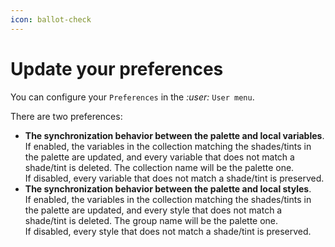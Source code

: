 ```yaml
---
icon: ballot-check
---
```


# Update your preferences

You can configure your `Preferences` in the <i class="fa-user">:user:</i> `User menu`.

There are two preferences:

* **The synchronization behavior between the palette and local variables**.\
  If enabled, the variables in the collection matching the shades/tints in the palette are updated, and every variable that does not match a shade/tint is deleted. The collection name will be the palette one.\
  If disabled, every variable that does not match a shade/tint is preserved.
* **The synchronization behavior between the palette and local styles**.\
  If enabled, the variables in the collection matching the shades/tints in the palette are updated, and every style that does not match a shade/tint is deleted. The group name will be the palette one.\
  If disabled, every style that does not match a shade/tint is preserved.
